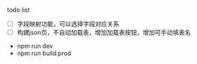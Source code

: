 
todo list 

* [ ] 字段映射功能，可以选择字段对应关系
* [ ] 构建json页，不自动加载表，增加加载表按钮，增加可手动填表名

* npm run dev
* npm run build:prod